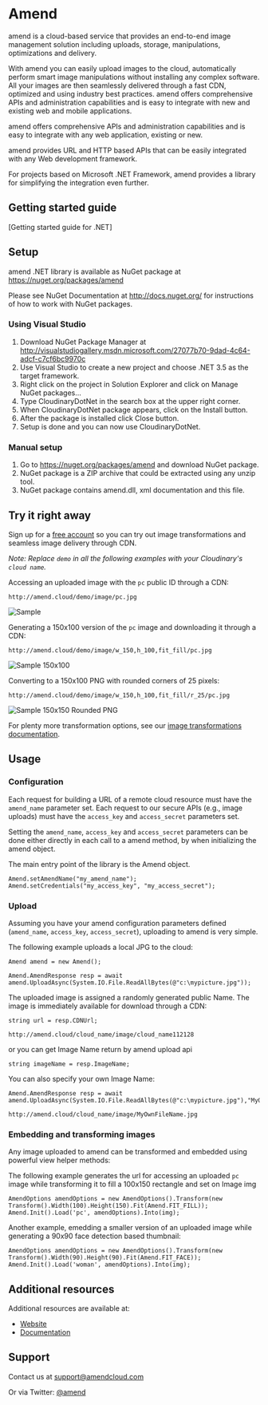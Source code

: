 Amend
==========

amend is a cloud-based service that provides an end-to-end image management solution including uploads, storage, manipulations, optimizations and delivery.

With amend you can easily upload images to the cloud, automatically perform smart image manipulations without installing any complex software. All your images are then seamlessly delivered through a fast CDN, optimized and using industry best practices. amend offers comprehensive APIs and administration capabilities and is easy to integrate with new and existing web and mobile applications.

amend offers comprehensive APIs and administration capabilities and is easy to integrate with any web application, existing or new.

amend provides URL and HTTP based APIs that can be easily integrated with any Web development framework. 

For projects based on Microsoft .NET Framework, amend provides a library for simplifying the integration even further.

## Getting started guide
[Getting started guide for .NET]

## Setup ######################################################################

amend .NET library is available as NuGet package at https://nuget.org/packages/amend

Please see NuGet Documentation at http://docs.nuget.org/ for instructions of how to work with NuGet packages.

### Using Visual Studio

1. Download NuGet Package Manager at http://visualstudiogallery.msdn.microsoft.com/27077b70-9dad-4c64-adcf-c7cf6bc9970c
2. Use Visual Studio to create a new project and choose .NET 3.5 as the target framework.
3. Right click on the project in Solution Explorer and click on Manage NuGet packages...
4. Type CloudinaryDotNet in the search box at the upper right corner.
5. When CloudinaryDotNet package appears, click on the Install button.
6. After the package is installed click Close button.
7. Setup is done and you can now use CloudinaryDotNet.

### Manual setup

1. Go to https://nuget.org/packages/amend and download NuGet package.
2. NuGet package is a ZIP archive that could be extracted using any unzip tool.
3. NuGet package contains amend.dll, xml documentation and this file.

## Try it right away

Sign up for a [free account](http://developer.amendcloud.com/Register) so you can try out image transformations and seamless image delivery through CDN.

*Note: Replace `demo` in all the following examples with your Cloudinary's `cloud name`.*  

Accessing an uploaded image with the `pc` public ID through a CDN:

    http://amend.cloud/demo/image/pc.jpg

![Sample](http://amend.cloud/demo/image/w_300/pc.jpg "Sample")

Generating a 150x100 version of the `pc` image and downloading it through a CDN:

    http://amend.cloud/demo/image/w_150,h_100,fit_fill/pc.jpg

![Sample 150x100](http://amend.cloud/demo/image/w_150,h_100,fit_fill/pc.jpg "Sample 150x100")

Converting to a 150x100 PNG with rounded corners of 25 pixels: 

    http://amend.cloud/demo/image/w_150,h_100,fit_fill/r_25/pc.jpg

![Sample 150x150 Rounded PNG](http://amend.cloud/demo/image/w_150,h_100,fit_fill/r_25/pc.jpg "Sample 150x150 Rounded PNG")

For plenty more transformation options, see our [image transformations documentation](http://amend.com/documentation/image_transformations).
 
## Usage

### Configuration

Each request for building a URL of a remote cloud resource must have the `amend_name` parameter set. 
Each request to our secure APIs (e.g., image uploads) must have the `access_key` and `access_secret` parameters set. 


Setting the `amend_name`, `access_key` and `access_secret` parameters can be done either directly in each call to a amend  method, 
by when initializing the amend object.

The main entry point of the library is the Amend object.

	Amend.setAmendName("my_amend_name");
	Amend.setCredentials("my_access_key", "my_access_secret");


### Upload

Assuming you have your amend configuration parameters defined (`amend_name`, `access_key`, `access_secret`), uploading to amend is very simple.
    
The following example uploads a local JPG to the cloud: 

	Amend amend = new Amend();
	
	Amend.AmendResponse resp = await amend.UploadAsync(System.IO.File.ReadAllBytes(@"c:\mypicture.jpg"));
    
	    
The uploaded image is assigned a randomly generated public Name. The image is immediately available for download through a CDN:

    string url = resp.CDNUrl;
        
    http://amend.cloud/cloud_name/image/cloud_name112128
	
or you can get Image Name return by amend upload api

	string imageName = resp.ImageName;

You can also specify your own Image Name:    
    
    Amend.AmendResponse resp = await amend.UploadAsync(System.IO.File.ReadAllBytes(@"c:\mypicture.jpg"),"MyOwnFileName");
		
    http://amend.cloud/cloud_name/image/MyOwnFileName.jpg

	
### Embedding and transforming images

Any image uploaded to amend can be transformed and embedded using powerful view helper methods:

The following example generates the url for accessing an uploaded `pc` image while transforming it to fill a 100x150 rectangle and set on Image img

	AmendOptions amendOptions = new AmendOptions().Transform(new Transform().Width(100).Height(150).Fit(Amend.FIT_FILL));
    Amend.Init().Load('pc', amendOptions).Into(img);

Another example, emedding a smaller version of an uploaded image while generating a 90x90 face detection based thumbnail: 

	AmendOptions amendOptions = new AmendOptions().Transform(new Transform().Width(90).Height(90).Fit(Amend.FIT_FACE));
    Amend.Init().Load('woman', amendOptions).Into(img);
	  
  
## Additional resources

Additional resources are available at:

* [Website](http://amendcloud.com)
* [Documentation](http://amendcloud.com/documentation.html)

## Support

Contact us at [support@amendcloud.com](mailto:support@amendcloud.com)

Or via Twitter: [@amend](https://twitter.com/#!/amendcloud)